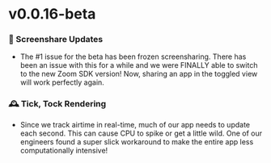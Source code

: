 # v0.0.16-beta

### 🤝 Screenshare Updates
 - The #1 issue for the beta has been frozen screensharing. There has been an issue with this for a while and we were FINALLY able to switch to the new Zoom SDK version! Now, sharing an app in the toggled view will work perfectly again.

### 🕰️ Tick, Tock Rendering
 - Since we track airtime in real-time, much of our app needs to update each second. This can cause CPU to spike or get a little wild. One of our engineers found a super slick workaround to make the entire app less computationally intensive!
